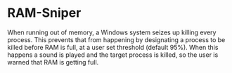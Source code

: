 # RAM-Sniper
When running out of memory, a Windows system seizes up killing every process. This prevents that from happening by designating a process to be killed before RAM is full, at a user set threshold (default 95%). When this happens a sound is played and the target process is killed, so the user is warned that RAM is getting full.
